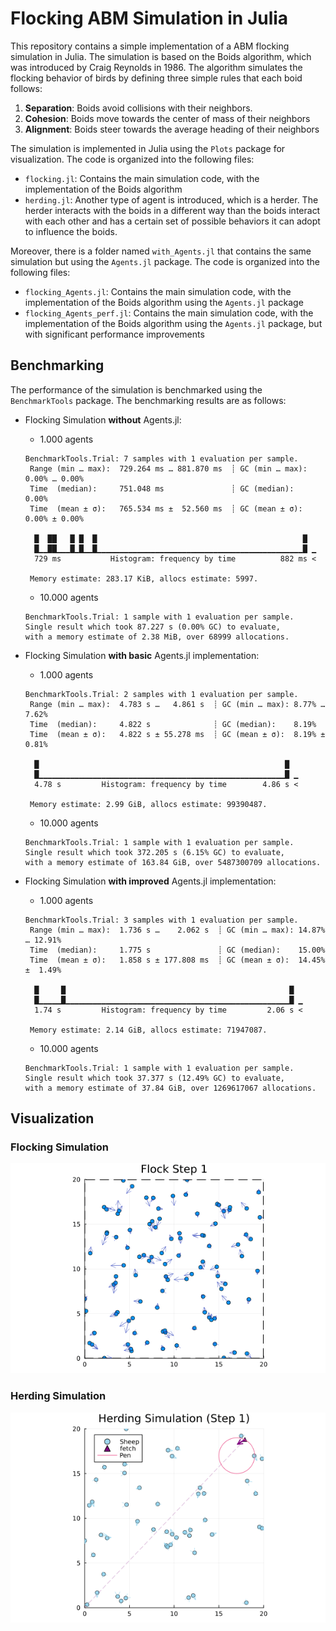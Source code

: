 # Flocking ABM Simulation in Julia

This repository contains a simple implementation of a ABM flocking simulation in Julia. The simulation is based on the Boids algorithm, which was introduced by Craig Reynolds in 1986. The algorithm simulates the flocking behavior of birds by defining three simple rules that each boid follows:

1. **Separation**: Boids avoid collisions with their neighbors.
2. **Cohesion**: Boids move towards the center of mass of their neighbors
3. **Alignment**: Boids steer towards the average heading of their neighbors

The simulation is implemented in Julia using the `Plots` package for visualization. The code is organized into the following files:

- `flocking.jl`: Contains the main simulation code, with the implementation of the Boids algorithm
- `herding.jl`: Another type of agent is introduced, which is a herder. The herder interacts with the boids in a different way than the boids interact with each other and has a certain set of possible behaviors it can adopt to influence the boids.

Moreover, there is a folder named `with_Agents.jl` that contains the same simulation but using the `Agents.jl` package. The code is organized into the following files:

- `flocking_Agents.jl`: Contains the main simulation code, with the implementation of the Boids algorithm using the `Agents.jl` package
- `flocking_Agents_perf.jl`: Contains the main simulation code, with the implementation of the Boids algorithm using the `Agents.jl` package, but with significant performance improvements

## Benchmarking

The performance of the simulation is benchmarked using the `BenchmarkTools` package.
The benchmarking results are as follows:

- Flocking Simulation **without** Agents.jl:

  - 1.000 agents

  ```
  BenchmarkTools.Trial: 7 samples with 1 evaluation per sample.
   Range (min … max):  729.264 ms … 881.870 ms  ┊ GC (min … max): 0.00% … 0.00%
   Time  (median):     751.048 ms               ┊ GC (median):    0.00%
   Time  (mean ± σ):   765.534 ms ±  52.560 ms  ┊ GC (mean ± σ):  0.00% ± 0.00%

    █  ██   █ █  █                                              █
    █▁▁██▁▁▁█▁█▁▁█▁▁▁▁▁▁▁▁▁▁▁▁▁▁▁▁▁▁▁▁▁▁▁▁▁▁▁▁▁▁▁▁▁▁▁▁▁▁▁▁▁▁▁▁▁▁█ ▁
    729 ms           Histogram: frequency by time          882 ms <

   Memory estimate: 283.17 KiB, allocs estimate: 5997.
  ```

  - 10.000 agents

  ```
  BenchmarkTools.Trial: 1 sample with 1 evaluation per sample.
  Single result which took 87.227 s (0.00% GC) to evaluate,
  with a memory estimate of 2.38 MiB, over 68999 allocations.
  ```

- Flocking Simulation **with basic** Agents.jl implementation:

  - 1.000 agents

  ```
  BenchmarkTools.Trial: 2 samples with 1 evaluation per sample.
   Range (min … max):  4.783 s …   4.861 s  ┊ GC (min … max): 8.77% … 7.62%
   Time  (median):     4.822 s              ┊ GC (median):    8.19%
   Time  (mean ± σ):   4.822 s ± 55.278 ms  ┊ GC (mean ± σ):  8.19% ± 0.81%

    █                                                       █
    █▁▁▁▁▁▁▁▁▁▁▁▁▁▁▁▁▁▁▁▁▁▁▁▁▁▁▁▁▁▁▁▁▁▁▁▁▁▁▁▁▁▁▁▁▁▁▁▁▁▁▁▁▁▁▁█ ▁
    4.78 s         Histogram: frequency by time        4.86 s <

   Memory estimate: 2.99 GiB, allocs estimate: 99390487.
  ```

  - 10.000 agents

  ```
  BenchmarkTools.Trial: 1 sample with 1 evaluation per sample.
  Single result which took 372.205 s (6.15% GC) to evaluate,
  with a memory estimate of 163.84 GiB, over 5487300709 allocations.
  ```

- Flocking Simulation **with improved** Agents.jl implementation:

  - 1.000 agents

  ```
  BenchmarkTools.Trial: 3 samples with 1 evaluation per sample.
   Range (min … max):  1.736 s …    2.062 s  ┊ GC (min … max): 14.87% … 12.91%
   Time  (median):     1.775 s               ┊ GC (median):    15.00%
   Time  (mean ± σ):   1.858 s ± 177.808 ms  ┊ GC (mean ± σ):  14.45% ±  1.49%

    █     █                                                  █
    █▁▁▁▁▁█▁▁▁▁▁▁▁▁▁▁▁▁▁▁▁▁▁▁▁▁▁▁▁▁▁▁▁▁▁▁▁▁▁▁▁▁▁▁▁▁▁▁▁▁▁▁▁▁▁▁█ ▁
    1.74 s         Histogram: frequency by time         2.06 s <

   Memory estimate: 2.14 GiB, allocs estimate: 71947087.
  ```

  - 10.000 agents

  ```
  BenchmarkTools.Trial: 1 sample with 1 evaluation per sample.
  Single result which took 37.377 s (12.49% GC) to evaluate,
  with a memory estimate of 37.84 GiB, over 1269617067 allocations.
  ```

## Visualization

### Flocking Simulation

![Flock Simulation](images/flock.gif)

### Herding Simulation

![Herding Simulation](images/herding.gif)
